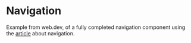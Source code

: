 # Navigation

Example from web.dev, of a fully completed navigation component using the [article](https://web.dev/website-navigation/) about navigation.
